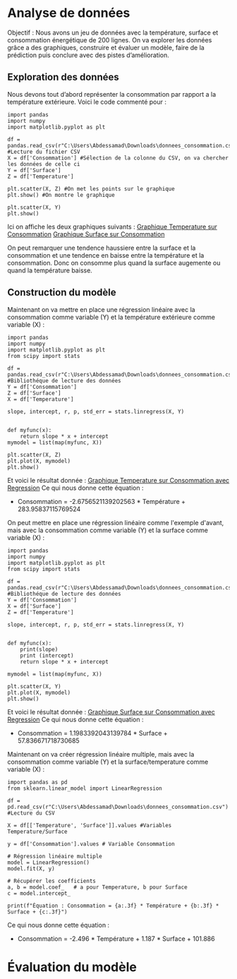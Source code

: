 # Analyse de données
Objectif : Nous avons un jeu de données avec la température, surface et consommation énergétique de 200 lignes. On va explorer les données grâce a des graphiques, construire et évaluer un modèle, faire de la prédiction puis conclure avec des pistes d’amélioration. 

## Exploration des données
Nous devons tout d’abord représenter la consommation par rapport a la température extérieure. Voici le code commenté pour : 

```
import pandas   
import numpy    
import matplotlib.pyplot as plt 

df = pandas.read_csv(r"C:\Users\Abdessamad\Downloads\donnees_consommation.csv") #Lecture du fichier CSV 
X = df['Consommation'] #Sélection de la colonne du CSV, on va chercher les données de celle ci
Y = df['Surface']
Z = df['Temperature']

plt.scatter(X, Z) #On met les points sur le graphique 
plt.show() #On montre le graphique

plt.scatter(X, Y)
plt.show()

```

Ici on affiche les deux graphiques suivants : 
[Graphique Temperature sur Consommation](Temperature_Consommation.png) [Graphique Surface sur Consommation](Surface_Consommation.png)

On peut remarquer une tendence haussiere entre la surface et la consommation et une tendence en baisse entre la température et la consommation. 
Donc on consomme plus quand la surface augemente ou quand la température baisse.

## Construction du modèle

Maintenant on va mettre en place une régression linéaire avec la consommation comme variable (Y) et la température extérieure comme variable (X) : 

```
import pandas   
import numpy    
import matplotlib.pyplot as plt 
from scipy import stats

df = pandas.read_csv(r"C:\Users\Abdessamad\Downloads\donnees_consommation.csv") #Bibliothéque de lecture des données
Y = df['Consommation']
Z = df['Surface']
X = df['Temperature']

slope, intercept, r, p, std_err = stats.linregress(X, Y)


def myfunc(x):
    return slope * x + intercept
mymodel = list(map(myfunc, X))

plt.scatter(X, Z)
plt.plot(X, mymodel)
plt.show()

```

Et voici le résultat donnée : [Graphique Temperature sur Consommation avec Regression](Temperature_Consommation_Reg.png)
Ce qui nous donne cette équation : 
- Consommation = -2.6756521139202563 * Température + 283.95837115769524

On peut mettre en place une régression linéaire comme l'exemple d'avant, mais avec la consommation comme variable (Y) et la surface comme variable (X) : 

```
import pandas   
import numpy    
import matplotlib.pyplot as plt 
from scipy import stats

df = pandas.read_csv(r"C:\Users\Abdessamad\Downloads\donnees_consommation.csv") #Bibliothéque de lecture des données
Y = df['Consommation']
X = df['Surface']
Z = df['Temperature']

slope, intercept, r, p, std_err = stats.linregress(X, Y)


def myfunc(x):
    print(slope)
    print (intercept)
    return slope * x + intercept

mymodel = list(map(myfunc, X))

plt.scatter(X, Y)
plt.plot(X, mymodel)
plt.show()

```

Et voici le résultat donnée : [Graphique Surface sur Consommation avec Regression](Surface_Consommation_Reg.png)
Ce qui nous donne cette équation : 
- Consommation = 1.1983392043139784 * Surface + 57.836671718730685

Maintenant on va créer régression linéaire multiple, mais avec la consommation comme variable (Y) et la surface/temperature comme variable (X) : 

```
import pandas as pd
from sklearn.linear_model import LinearRegression

df = pd.read_csv(r"C:\Users\Abdessamad\Downloads\donnees_consommation.csv") #Lecture du CSV

X = df[['Temperature', 'Surface']].values #Variables Temperature/Surface

y = df['Consommation'].values # Variable Consommation

# Régression linéaire multiple
model = LinearRegression()
model.fit(X, y)

# Récupérer les coefficients
a, b = model.coef_   # a pour Temperature, b pour Surface
c = model.intercept_

print(f"Équation : Consommation = {a:.3f} * Température + {b:.3f} * Surface + {c:.3f}")

```
Ce qui nous donne cette équation : 
- Consommation = -2.496 * Température + 1.187 * Surface + 101.886

# Évaluation du modèle

